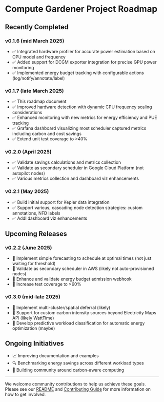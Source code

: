 # Compute Gardener Project Roadmap

## Recently Completed

### v0.1.6 (mid March 2025)
- ✅ Integrated hardware profiler for accurate power estimation based on CPU model and frequency
- ✅ Added support for DCGM exporter integration for precise GPU power monitoring
- ✅ Implemented energy budget tracking with configurable actions (log/notify/annotate/label)

### v0.1.7 (late March 2025)
- ✅ This roadmap document
- ✅ Improved hardware detection with dynamic CPU frequency scaling considerations
- ✅ Enhanced monitoring with new metrics for energy efficiency and PUE tracking
- ✅ Grafana dashboard visualizing most scheduler captured metrics including carbon and cost savings
- ✅ Extend unit test coverage to >40%

### v0.2.0 (April 2025)
- ✅ Validate savings calculations and metrics collection
- ✅ Validate as secondary scheduler in Google Cloud Platform (not autopilot nodes)
- ✅ Various metrics collection and dashboard viz enhancements

### v0.2.1 (May 2025)
- ✅ Build initial support for Kepler data integration
- ✅ Support various, cascading node detection strategies: custom annotations, NFD labels
- ✅ Addl dashboard viz enhancements

## Upcoming Releases

### v0.2.2 (June 2025)
- 🚀 Implement simple forecasting to schedule at optimal times (not just waiting for threshold)
- 🚀 Validate as secondary scheduler in AWS (likely not auto-provisioned nodes)
- 🚀 Enhance and validate energy budget admission webhook
- 🚀 Increase test coverage to >60%

### v0.3.0 (mid-late 2025)
- 🔮 Implement multi-cluster/spatial deferral (likely)
- 🔮 Support for custom carbon intensity sources beyond Electricity Maps API (likely WattTime)
- 🔮 Develop predictive workload classification for automatic energy optimization (maybe)

## Ongoing Initiatives
- 📈 Improving documentation and examples
- 🔍 Benchmarking energy savings across different workload types
- 🌱 Building community around carbon-aware computing

----

We welcome community contributions to help us achieve these goals. Please see our [README](../README.md) and [Contributing Guide](../CONTRIBUTING.md) for more information on how to get involved.